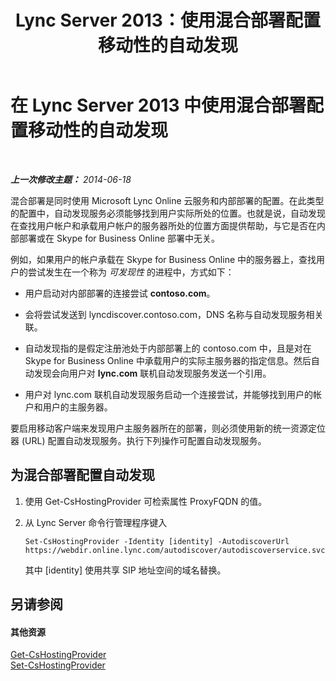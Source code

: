 ﻿---
title: Lync Server 2013：使用混合部署配置移动性的自动发现
TOCTitle: 使用混合部署配置移动性的自动发现
ms:assetid: f838af79-d8b4-4122-b81c-7889573d143e
ms:mtpsurl: https://technet.microsoft.com/zh-cn/library/JJ215885(v=OCS.15)
ms:contentKeyID: 49314790
ms.date: 05/19/2016
mtps_version: v=OCS.15
ms.translationtype: HT
---

# 在 Lync Server 2013 中使用混合部署配置移动性的自动发现

 

_**上一次修改主题：** 2014-06-18_

混合部署是同时使用 Microsoft Lync Online 云服务和内部部署的配置。在此类型的配置中，自动发现服务必须能够找到用户实际所处的位置。也就是说，自动发现在查找用户帐户和承载用户帐户的服务器所处的位置方面提供帮助，与它是否在内部部署或在 Skype for Business Online 部署中无关。

例如，如果用户的帐户承载在 Skype for Business Online 中的服务器上，查找用户的尝试发生在一个称为 *可发现性* 的进程中，方式如下：

  - 用户启动对内部部署的连接尝试 **contoso.com**。

  - 会将尝试发送到 lyncdiscover.contoso.com，DNS 名称与自动发现服务相关联。

  - 自动发现指的是假定注册池处于内部部署上的 contoso.com 中，且是对在 Skype for Business Online 中承载用户的实际主服务器的指定信息。然后自动发现会向用户对 **lync.com** 联机自动发现服务发送一个引用。

  - 用户对 lync.com 联机自动发现服务启动一个连接尝试，并能够找到用户的帐户和用户的主服务器。

要启用移动客户端来发现用户主服务器所在的部署，则必须使用新的统一资源定位器 (URL) 配置自动发现服务。执行下列操作可配置自动发现服务。

## 为混合部署配置自动发现

1.  使用 Get-CsHostingProvider 可检索属性 ProxyFQDN 的值。

2.  从 Lync Server 命令行管理程序键入
    
        Set-CsHostingProvider -Identity [identity] -AutodiscoverUrl https://webdir.online.lync.com/autodiscover/autodiscoverservice.svc/root
    
    其中 \[identity\] 使用共享 SIP 地址空间的域名替换。

## 另请参阅

#### 其他资源

[Get-CsHostingProvider](get-cshostingprovider.md)  
[Set-CsHostingProvider](set-cshostingprovider.md)

